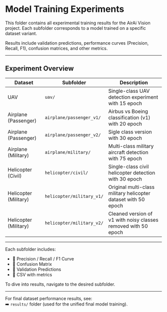 # Model Training Experiments

This folder contains all experimental training results for the AirAi Vision project. Each subfolder corresponds to a model trained on a specific dataset variant.

Results include validation predictions, performance curves (Precision, Recall, F1), confusion matrices, and other metrics.

---

## Experiment Overview

| Dataset | Subfolder | Description |
|---------|-----------|-------------|
| UAV | `uav/` | Single-class UAV detection experiment with 15 epoch |
| Airplane (Passenger) | `airplane/passenger_v1/` | Airbus vs Boeing classification (v1) with 20 epoch |
| Airplane (Passenger) | `airplane/passenger_v2/` | Sigle class version with 30 epoch |
| Airplane (Military) | `airplane/military/` | Multi-class military aircraft detection with 75 epoch |
| Helicopter (Civil) | `helicopter/civil/` | Single-class civil helicopter detection with 30 epoch|
| Helicopter (Military) | `helicopter/military_v1/` | Original multi-class military helicopter dataset with 50 epoch|
| Helicopter (Military) | `helicopter/military_v2/` | Cleaned version of v1 with noisy classes removed with 50 epoch|

---

Each subfolder includes:
- 🔲 Precision / Recall / F1 Curve
- 🔲 Confusion Matrix
- 🔲 Validation Predictions
- 🔲 CSV with metrics 

To dive into results, navigate to the desired subfolder.

---

For final dataset performance results, see:  
➡️ `results/` folder (used for the unified final model training).
